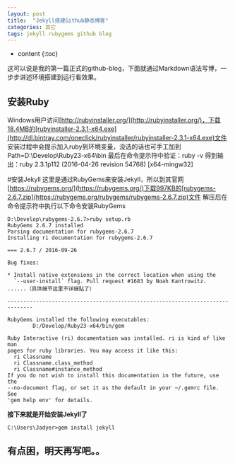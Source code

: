 ```yaml
---
layout: post
title:  "Jekyll搭建Github静态博客"
categories: 其它
tags: jekyll rubygems github blog
---
```


* content
{:toc}

这可以说是我的第一篇正式的github-blog，下面就通过Markdown语法写博，一步步讲述环境搭建到运行看效果。

## 安装Ruby
Windows用户访问[http://rubyinstaller.org/](http://rubyinstaller.org/)，下载18.4MB的[rubyinstaller-2.3.1-x64.exe](http://dl.bintray.com/oneclick/rubyinstaller/rubyinstaller-2.3.1-x64.exe)文件
安装过程中会提示加入ruby到环境变量，没选的话也可手工加到Path=D:\Develop\Ruby23-x64\bin
最后在命令提示符中验证：ruby -v
得到输出：ruby 2.3.1p112 (2016-04-26 revision 54768) [x64-mingw32]

#安装Jekyll
这里是通过RubyGems来安装Jekyll，所以到其官网[https://rubygems.org/](https://rubygems.org/)下载997KB的[rubygems-2.6.7.zip](https://rubygems.org/rubygems/rubygems-2.6.7.zip)文件
解压后在命令提示符中执行以下命令安装RubyGems
```
D:\Develop\rubygems-2.6.7>ruby setup.rb
RubyGems 2.6.7 installed
Parsing documentation for rubygems-2.6.7
Installing ri documentation for rubygems-2.6.7

=== 2.6.7 / 2016-09-26

Bug fixes:

* Install native extensions in the correct location when using the
  `--user-install` flag. Pull request #1683 by Noah Kantrowitz.
......（具体细节这里不详细贴了）

------------------------------------------------------------------------------

RubyGems installed the following executables:
        D:/Develop/Ruby23-x64/bin/gem

Ruby Interactive (ri) documentation was installed. ri is kind of like man
pages for ruby libraries. You may access it like this:
  ri Classname
  ri Classname.class_method
  ri Classname#instance_method
If you do not wish to install this documentation in the future, use the
--no-document flag, or set it as the default in your ~/.gemrc file. See
'gem help env' for details.
```
**接下来就是开始安装Jekyll了**
```
C:\Users\Jadyer>gem install jekyll
```

## 有点困，明天再写吧。。